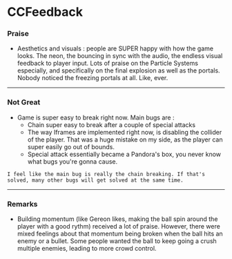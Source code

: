 # CCFeedback


### Praise 

- Aesthetics and visuals : people are SUPER happy with how the game looks. The neon, the bouncing in sync with the audio, the endless visual feedback to player input.
Lots of praise on the Particle Systems especially, and specifically on the final explosion as well as the portals.
Nobody noticed the freezing portals at all. Like, ever.
___
### Not Great

- Game is super easy to break right now. Main bugs are :
  - Chain super easy to break after a couple of special attacks
  - The way Iframes are implemented right now, is disabling the collider of the player. That was a huge mistake on my side, as the player can super easily go out of bounds.
  - Special attack essentially became a Pandora's box, you never know what bugs you're gonna cause.

```
I feel like the main bug is really the chain breaking. If that's solved, many other bugs will get solved at the same time. 
```
___
### Remarks

- Building momentum (like Gereon likes, making the ball spin around the player with a good rythm) received a lot of praise. However, there were mixed feelings about that momentum being broken when the ball hits an enemy or a bullet. Some people wanted the ball to keep going a crush multiple enemies, leading to more crowd control.
